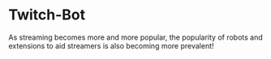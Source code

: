 # Twitch-Bot
As streaming becomes more and more popular, the popularity of robots and extensions to aid streamers is also becoming more prevalent!
